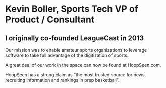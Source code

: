 
<h1>Kevin Boller, Sports Tech VP of Product / Consultant</h1>

<h2>I originally co-founded LeagueCast in 2013 </h2>

<p> Our mission was to enable amateur sports organizations to leverage software to take full advantage of the digitization of sports.</p>

<p>
A great deal of our work in the space can now be found at HoopSeen.com.
</p>

<p>
HoopSeen has a strong claim as “the most trusted source for news, recruiting information and rankings in prep basketball”.
</p>
